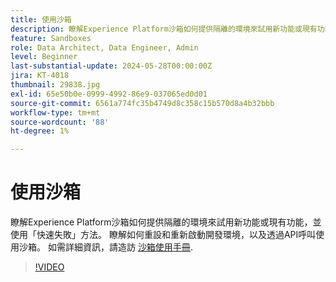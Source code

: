 ```yaml
---
title: 使用沙箱
description: 瞭解Experience Platform沙箱如何提供隔離的環境來試用新功能或現有功能，並使用「快速失敗」方法。 瞭解如何重設和重新啟動開發環境，以及透過API呼叫使用沙箱。
feature: Sandboxes
role: Data Architect, Data Engineer, Admin
level: Beginner
last-substantial-update: 2024-05-28T00:00:00Z
jira: KT-4018
thumbnail: 29838.jpg
exl-id: 65e50b0e-0999-4992-86e9-037065ed0d01
source-git-commit: 6561a774fc35b4749d8c358c15b570d8a4b32bbb
workflow-type: tm+mt
source-wordcount: '88'
ht-degree: 1%

---
```


# 使用沙箱

瞭解Experience Platform沙箱如何提供隔離的環境來試用新功能或現有功能，並使用「快速失敗」方法。 瞭解如何重設和重新啟動開發環境，以及透過API呼叫使用沙箱。 如需詳細資訊，請造訪 [沙箱使用手冊](https://experienceleague.adobe.com/docs/experience-platform/sandbox/home.html?lang=zh-Hant).

>[!VIDEO](https://video.tv.adobe.com/v/29838/?learn=on)


